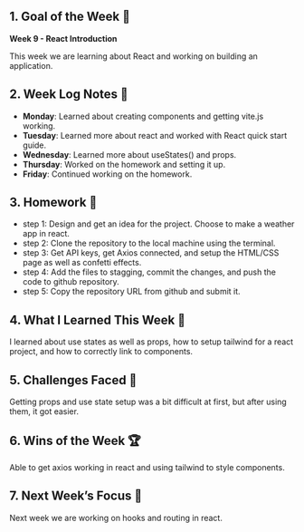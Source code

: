 ## 1. Goal of the Week 🎯

**Week 9 - React Introduction**

This week we are learning about React and working on building an application.

## 2. Week Log Notes 📝

- **Monday**: Learned about creating components and getting vite.js working.
- **Tuesday**: Learned more about react and worked with React quick start guide.
- **Wednesday**: Learned more about useStates() and props.
- **Thursday**: Worked on the homework and setting it up.
- **Friday**: Continued working on the homework.

## 3. Homework 📝

- step 1: Design and get an idea for the project. Choose to make a weather app in react.
- step 2: Clone the repository to the local machine using the terminal.
- step 3: Get API keys, get Axios connected, and setup the HTML/CSS page as well as confetti effects.
- step 4: Add the files to stagging, commit the changes, and push the code to github repository.
- step 5: Copy the repository URL from github and submit it.

## 4. What I Learned This Week 🧠

I learned about use states as well as props, how to setup tailwind for a react project, and how to correctly link to components.

## 5. Challenges Faced 🚧

Getting props and use state setup was a bit difficult at first, but after using them, it got easier.

## 6. Wins of the Week 🏆

Able to get axios working in react and using tailwind to style components.

## 7. Next Week’s Focus 🔭

Next week we are working on hooks and routing in react.
